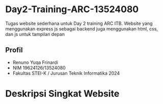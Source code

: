 # Day2-Training-ARC-13524080

Tugas website sederhana untuk Day 2 training ARC ITB. Website yang menggunakan express js sebagai backend juga menggunakan html, css, dan js untuk tampilan depan

## Profil

- Renuno Yuqa Frinardi
- NIM 19624126/13524080
- Fakultas STEI-K / Jurusan Teknik Informatika 2024

# Deskripsi Singkat Website
